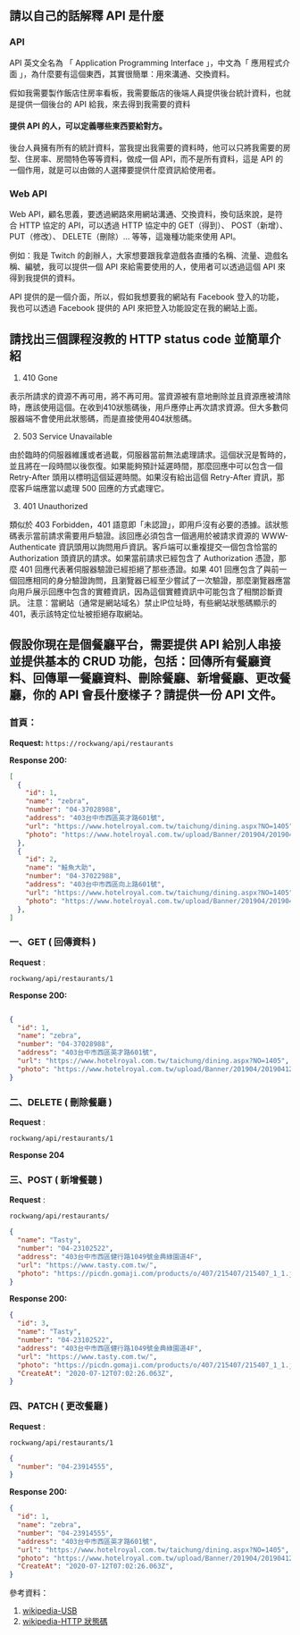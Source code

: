 ## 請以自己的話解釋 API 是什麼
### API

API 英文全名為 「 Application Programming Interface 」，中文為「 應用程式介面 」，為什麼要有這個東西，其實很簡單：用來溝通、交換資料。

假如我需要製作飯店住房率看板，我需要飯店的後端人員提供後台統計資料，也就是提供一個後台的 API 給我，來去得到我需要的資料

#### 提供 API 的人，可以定義哪些東西要給對方。

後台人員擁有所有的統計資料，當我提出我需要的資料時，他可以只將我需要的房型、住房率、房間特色等等資料，做成一個 API，而不是所有資料，這是 API 的一個作用，就是可以由做的人選擇要提供什麼資訊給使用者。


### Web API

Web API，顧名思義，要透過網路來用網站溝通、交換資料，換句話來說，是符合 HTTP 協定的 API，可以透過 HTTP 協定中的 GET（得到）、 POST（新增）、 PUT（修改）、 DELETE（刪除）... 等等，這幾種功能來使用 API。

例如：我是 Twitch 的創辦人，大家想要跟我拿遊戲各直播的名稱、流量、遊戲名稱、編號，我可以提供一個 API 來給需要使用的人，使用者可以透過這個 API 來得到我提供的資料。

API 提供的是一個介面，所以，假如我想要我的網站有 Facebook 登入的功能，我也可以透過 Facebook 提供的 API 來把登入功能設定在我的網站上面。

## 請找出三個課程沒教的 HTTP status code 並簡單介紹

1. 410 Gone


表示所請求的資源不再可用，將不再可用。當資源被有意地刪除並且資源應被清除時，應該使用這個。在收到410狀態碼後，用戶應停止再次請求資源。但大多數伺服器端不會使用此狀態碼，而是直接使用404狀態碼。

2. 503 Service Unavailable


由於臨時的伺服器維護或者過載，伺服器當前無法處理請求。這個狀況是暫時的，並且將在一段時間以後恢復。如果能夠預計延遲時間，那麼回應中可以包含一個 Retry-After 頭用以標明這個延遲時間。如果沒有給出這個 Retry-After 資訊，那麼客戶端應當以處理 500 回應的方式處理它。

3. 401 Unauthorized


類似於 403 Forbidden，401 語意即「未認證」，即用戶沒有必要的憑據。該狀態碼表示當前請求需要用戶驗證。該回應必須包含一個適用於被請求資源的 WWW-Authenticate 資訊頭用以詢問用戶資訊。客戶端可以重複提交一個包含恰當的 Authorization 頭資訊的請求。如果當前請求已經包含了 Authorization 憑證，那麼 401 回應代表著伺服器驗證已經拒絕了那些憑證。如果 401 回應包含了與前一個回應相同的身分驗證詢問，且瀏覽器已經至少嘗試了一次驗證，那麼瀏覽器應當向用戶展示回應中包含的實體資訊，因為這個實體資訊中可能包含了相關診斷資訊。
注意：當網站（通常是網站域名）禁止IP位址時，有些網站狀態碼顯示的 401，表示該特定位址被拒絕存取網站。

## 假設你現在是個餐廳平台，需要提供 API 給別人串接並提供基本的 CRUD 功能，包括：回傳所有餐廳資料、回傳單一餐廳資料、刪除餐廳、新增餐廳、更改餐廳，你的 API 會長什麼樣子？請提供一份 API 文件。


### 首頁：
**Request:**
`https://rockwang/api/restaurants`

**Response 200:** 
```JSON
[
  {
    "id": 1,
    "name": "zebra",
    "number": "04-37028988",
    "address": "403台中市西區英才路601號",
    "url": "https://www.hotelroyal.com.tw/taichung/dining.aspx?NO=1405",
    "photo": "https://www.hotelroyal.com.tw/upload/Banner/201904/20190412193601576CE264.jpg",
  },
  {
    "id": 2,
    "name": "鮭魚大助",
    "number": "04-37022988",
    "address": "403台中市西區向上路601號",
    "url": "https://www.hotelroyal.com.tw/taichung/dining.aspx?NO=1405",
    "photo": "https://www.hotelroyal.com.tw/upload/Banner/201904/20190412193601576CE264.jpg",
  },
]
```

### 一、GET ( 回傳資料 )
**Request** :

`rockwang/api/restaurants/1`


**Response 200:**
```JSON

{
  "id": 1,
  "name": "zebra",
  "number": "04-37028988",
  "address": "403台中市西區英才路601號",
  "url": "https://www.hotelroyal.com.tw/taichung/dining.aspx?NO=1405",
  "photo": "https://www.hotelroyal.com.tw/upload/Banner/201904/20190412193601576CE264.jpg",
}


```

### 二、DELETE ( 刪除餐廳 )

**Request** :

`rockwang/api/restaurants/1`


**Response 204**

### 三、POST ( 新增餐聽 )

**Request** :

`rockwang/api/restaurants/`

```JSON
{
  "name": "Tasty",
  "number": "04-23102522",
  "address": "403台中市西區健行路1049號金典綠園道4F",
  "url": "https://www.tasty.com.tw/",
  "photo": "https://picdn.gomaji.com/products/o/407/215407/215407_1_1.jpg",
}
```

**Response 200:**
```JSON
{
  "id": 3,
  "name": "Tasty",
  "number": "04-23102522",
  "address": "403台中市西區健行路1049號金典綠園道4F",
  "url": "https://www.tasty.com.tw/",
  "photo": "https://picdn.gomaji.com/products/o/407/215407/215407_1_1.jpg",
  "CreateAt": "2020-07-12T07:02:26.063Z",
}

```
### 四、PATCH ( 更改餐廳 )

**Request** :

`rockwang/api/restaurants/1`

```JSON
{
  "number": "04-23914555",
}
```

**Response 200:**
```JSON
{
  "id": 1,
  "name": "zebra",
  "number": "04-23914555",
  "address": "403台中市西區英才路601號",
  "url": "https://www.hotelroyal.com.tw/taichung/dining.aspx?NO=1405",
  "photo": "https://www.hotelroyal.com.tw/upload/Banner/201904/20190412193601576CE264.jpg",
  "CreateAt": "2020-07-12T07:02:26.063Z",
}

```

參考資料：
1. [wikipedia-USB](https://zh.wikipedia.org/wiki/USB)
2. [wikipedia-HTTP 狀態碼](https://zh.wikipedia.org/wiki/HTTP%E7%8A%B6%E6%80%81%E7%A0%81)
